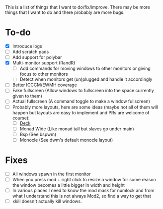 This is a list of things that I want to do/fix/improve. There may be more things that I want to do and there probably are more bugs. 

# To-do
- [X] Introduce logs
- [ ] Add scratch pads
- [ ] Add support for polybar
- [X] Multi-monitor support (RandR)
  - [ ] Add commands for moving windows to other monitors or giving focus to other monitors
  - [ ] Detect when monitors get (un)plugged and handle it accordingly
- [ ] Better ICCCM/EWMH coverage
- [ ] Fake fullscreen (Allow windows to fullscreen into the space currently given to them)
- [ ] Actual fullscreen (A command toggle to make a window fullscreen)
- [ ] Probably more layouts, here are some ideas 
  (maybe not all of them will happen but layouts are easy to implement and PRs are welcome of course):
    - [ ] [Deck](https://dwm.suckless.org/patches/deck)
    - [ ] Monad Wide (Like monad tall but slaves go under main)
    - [ ] Bsp (See bspwm)
    - [ ] Monocle (See dwm's default monocle layout)

# Fixes
- [ ] All windows spawn in the first monitor
- [ ] When you press mod + right click to resize a window for some reason the window becomes a little bigger in width and height
- [ ] In various places I need to know the mod mask for numlock and from what I understand this is not always Mod2,
so find a way to get that
- [ ] xkill doesn't actually kill windows.
